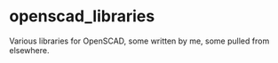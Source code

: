# openscad_libraries
Various libraries for OpenSCAD, some written by me, some pulled from elsewhere.

